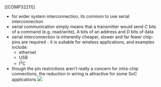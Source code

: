 [[COMP32211]]

- for wider system interconnection, its common to use serial interconnection
- serial communication simply means that a transmitter would send $C$ bits of a command (e.g. read/write), $A$ bits of an address and $D$ bits of data
- serial interconnection is inherently cheaper, slower and far fewer chip-pins are required - it is suitable for wireless applications, and examples include:
	- ethernet
	- USB
	- I$^2$C
- though the pin restrictions aren't really a concern for intra-chip connections, the reduction in wiring is attractive for some SoC applications
![](https://i.imgur.com/6oj9CYI.png)
